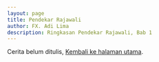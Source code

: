 ```yaml
---
layout: page
title: Pendekar Rajawali
author: FX. Adi Lima
description: Ringkasan Pendekar Rajawali, Bab 1
---
```


Cerita belum ditulis, [Kembali ke halaman utama](/).

